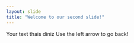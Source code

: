 ```yaml
---
layout: slide
title: "Welcome to our second slide!"
---
```

Your text thais diniz
Use the left arrow to go back!
